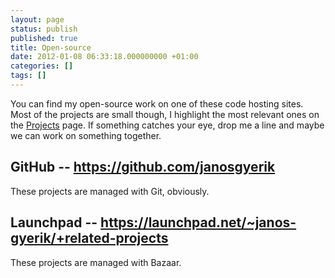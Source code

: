 ```yaml
---
layout: page
status: publish
published: true
title: Open-source
date: 2012-01-08 06:33:18.000000000 +01:00
categories: []
tags: []
---
```

You can find my open-source work on one of these code hosting sites. Most of the projects are small though, I highlight the most relevant ones on the <a href="/projects">Projects</a> page. If something catches your eye, drop me a line and maybe we can work on something together.
<h2>GitHub -- <a href="https://github.com/janosgyerik">https://github.com/janosgyerik</a></h2>
These projects are managed with Git, obviously.
<h2>Launchpad -- <a href="https://launchpad.net/~janos-gyerik/+related-projects">https://launchpad.net/~janos-gyerik/+related-projects</a></h2>
These projects are managed with Bazaar.
